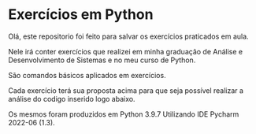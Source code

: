# Exercícios em Python
Olá, este repositorio foi feito para salvar os exercícios praticados em aula.

Nele irá conter exercícios que realizei em minha graduação de Análise e Desenvolvimento de Sistemas e no meu curso de Python.

São comandos básicos aplicados em exercícios.

Cada exercício terá sua proposta acima para que seja possível realizar a análise do codigo inserido logo abaixo.

Os mesmos foram produzidos em Python 3.9.7 Utilizando IDE Pycharm 2022-06 (1.3).
